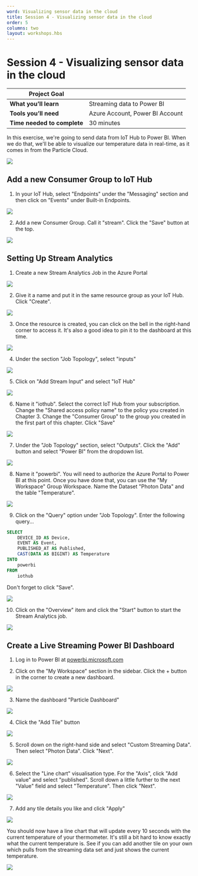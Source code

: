 ```yaml
---
word: Visualizing sensor data in the cloud
title: Session 4 - Visualizing sensor data in the cloud
order: 5
columns: two
layout: workshops.hbs
---
```


# Session 4 - Visualizing sensor data in the cloud

| **Project Goal**            |                                 |
| --------------------------- | ------------------------------- |
| **What you’ll learn**       | Streaming data to Power BI      |
| **Tools you’ll need**       | Azure Account, Power BI Account |
| **Time needed to complete** | 30 minutes                      |

In this exercise, we're going to send data from IoT Hub to Power BI. When we do that, we'll be able to visualize our temperature data in real-time, as it comes in from the Particle Cloud.

![](/assets/images/workshops/photon-maker-kit/04/power-bi-done.png)

## Add a new Consumer Group to IoT Hub

1. In your IoT Hub, select "Endpoints" under the "Messaging" section and then click on "Events" under Built-in Endpoints.

![](/assets/images/workshops/photon-maker-kit/04/iot-hub-events.png)

2. Add a new Consumer Group. Call it "stream". Click the "Save" button at the top.

![](/assets/images/workshops/photon-maker-kit/04/new-consumer-group.png)

## Setting Up Stream Analytics

1. Create a new Stream Analytics Job in the Azure Portal

![](/assets/images/workshops/photon-maker-kit/04/new-stream-analytics.png)

2. Give it a name and put it in the same resource group as your IoT Hub. Click "Create".

![](/assets/images/workshops/photon-maker-kit/04/new-stream-analytics-settings.png)

3. Once the resource is created, you can click on the bell in the right-hand corner to access it. It's also a good idea to pin it to the dashboard at this time.

![](/assets/images/workshops/photon-maker-kit/04/go-to-resource-pin-to-dashboard.png)

4. Under the section "Job Topology", select "inputs"

![](/assets/images/workshops/photon-maker-kit/04/job-topology-inputs.png)

5. Click on "Add Stream Input" and select "IoT Hub"

![](/assets/images/workshops/photon-maker-kit/04/add-stream-input.png)

6. Name it "iothub". Select the correct IoT Hub from your subscription. Change the "Shared access policy name" to the policy you created in Chapter 3. Change the "Consumer Group" to the group you created in the first part of this chapter. Click "Save"

![](/assets/images/workshops/photon-maker-kit/04/new-input.png)

7. Under the "Job Topology" section, select "Outputs". Click the "Add" button and select "Power BI" from the dropdown list.

![](/assets/images/workshops/photon-maker-kit/04/new-output.png)

8. Name it "powerbi". You will need to authorize the Azure Portal to Power BI at this point. Once you have done that, you can use the "My Workspace" Group Workspace. Name the Dataset "Photon Data" and the table "Temperature".

![](/assets/images/workshops/photon-maker-kit/04/new-output.png)

9. Click on the "Query" option under "Job Topology". Enter the following query...

```sql
SELECT
    DEVICE_ID AS Device,
    EVENT AS Event,
    PUBLISHED_AT AS Published,
    CAST(DATA AS BIGINT) AS Temperature
INTO
    powerbi
FROM
    iothub
```

Don't forget to click "Save".

![](/assets/images/workshops/photon-maker-kit/04/alter-query.png)

10. Click on the "Overview" item and click the "Start" button to start the Stream Analytics job.

![](/assets/images/workshops/photon-maker-kit/04/overview-start-start.png)

## Create a Live Streaming Power BI Dashboard

1. Log in to Power BI at [powerbi.microsoft.com](https://powerbi.microsoft.com)

2. Click on the "My Workspace" section in the sidebar. Click the + button in the corner to create a new dashboard.

![](/assets/images/workshops/photon-maker-kit/04/create-dashboard.png)

3. Name the dashboard "Particle Dashboard"

![](/assets/images/workshops/photon-maker-kit/04/dashboard-name.png)

4. Click the "Add Tile" button

![](/assets/images/workshops/photon-maker-kit/04/add-tile.png)

5. Scroll down on the right-hand side and select "Custom Streaming Data". Then select "Photon Data". Click "Next".

![](/assets/images/workshops/photon-maker-kit/04/photon-dataset.png)

6. Select the "Line chart" visualisation type. For the "Axis", click "Add value" and select "published". Scroll down a little further to the next "Value" field and select "Temperature". Then click "Next".

![](/assets/images/workshops/photon-maker-kit/04/custom-streaming-tile.png)

7. Add any tile details you like and click "Apply"

![](/assets/images/workshops/photon-maker-kit/04/tile-details.png)

You should now have a line chart that will update every 10 seconds with the current temperature of your thermometer. It's still a bit hard to know exactly what the current temperature is. See if you can add another tile on your own which pulls from the streaming data set and just shows the current temperature.

![](/assets/images/workshops/photon-maker-kit/04/power-bi-done.png)